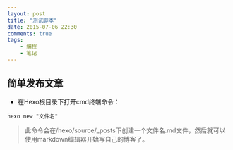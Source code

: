 ```yaml
---
layout: post
title: "测试脚本"
date: 2015-07-06 22:30
comments: true
tags: 
	- 编程 
	- 笔记
---
```


## 简单发布文章
* 在Hexo根目录下打开cmd终端命令：
```
hexo new "文件名"  
```
> 此命令会在/hexo/source/_posts下创建一个文件名.md文件，然后就可以使用markdown编辑器开始写自己的博客了。

<!--more-->